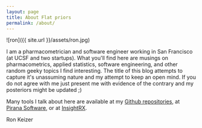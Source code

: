 ```yaml
---
layout: page
title: About Flat priors
permalink: /about/
---
```


![ron]({{ site.url }}/assets/ron.jpg)

I am a pharmacometrician and software engineer working in San Francisco (at UCSF and two startups). What you'll find here are musings on pharmacometrics, applied statistics, software engineering, and other random geeky topics I find interesting. The title of this blog attempts to capture it's unassuming nature and my attempt to keep an open mind. If you do not agree with me just present me with evidence of the contrary and my posteriors might be updated ;)

Many tools I talk about here are available at my [Github repositories](https://github.com/ronkeizer), at [Pirana Software](http://www.pirana-software.com), or at [InsightRX](http://www.insight-rx.com).

Ron Keizer